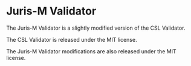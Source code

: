 Juris-M Validator
=================

The Juris-M Validator is a slightly modified version of the CSL Validator.

The CSL Validator is released under the MIT license.

The Juris-M Validator modifications are also released under the MIT license.
